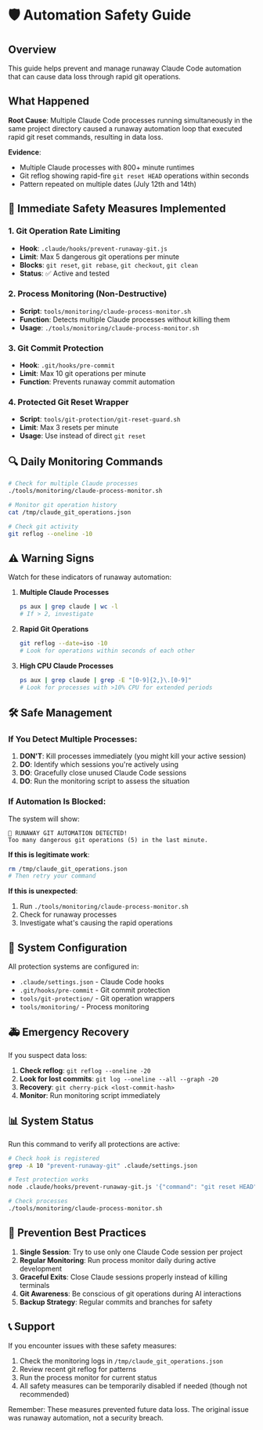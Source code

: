 # 🛡️ Automation Safety Guide

## Overview

This guide helps prevent and manage runaway Claude Code automation that can cause data loss through rapid git operations.

## What Happened

**Root Cause**: Multiple Claude Code processes running simultaneously in the same project directory caused a runaway automation loop that executed rapid git reset commands, resulting in data loss.

**Evidence**:
- Multiple Claude processes with 800+ minute runtimes
- Git reflog showing rapid-fire `git reset HEAD` operations within seconds
- Pattern repeated on multiple dates (July 12th and 14th)

## 🚨 Immediate Safety Measures Implemented

### 1. Git Operation Rate Limiting
- **Hook**: `.claude/hooks/prevent-runaway-git.js`
- **Limit**: Max 5 dangerous git operations per minute
- **Blocks**: `git reset`, `git rebase`, `git checkout`, `git clean`
- **Status**: ✅ Active and tested

### 2. Process Monitoring (Non-Destructive)
- **Script**: `tools/monitoring/claude-process-monitor.sh`  
- **Function**: Detects multiple Claude processes without killing them
- **Usage**: `./tools/monitoring/claude-process-monitor.sh`

### 3. Git Commit Protection
- **Hook**: `.git/hooks/pre-commit`
- **Limit**: Max 10 git operations per minute
- **Function**: Prevents runaway commit automation

### 4. Protected Git Reset Wrapper
- **Script**: `tools/git-protection/git-reset-guard.sh`
- **Limit**: Max 3 resets per minute
- **Usage**: Use instead of direct `git reset`

## 🔍 Daily Monitoring Commands

```bash
# Check for multiple Claude processes
./tools/monitoring/claude-process-monitor.sh

# Monitor git operation history
cat /tmp/claude_git_operations.json

# Check git activity
git reflog --oneline -10
```

## ⚠️ Warning Signs

Watch for these indicators of runaway automation:

1. **Multiple Claude Processes**
   ```bash
   ps aux | grep claude | wc -l
   # If > 2, investigate
   ```

2. **Rapid Git Operations**
   ```bash
   git reflog --date=iso -10
   # Look for operations within seconds of each other
   ```

3. **High CPU Claude Processes**
   ```bash
   ps aux | grep claude | grep -E "[0-9]{2,}\.[0-9]"
   # Look for processes with >10% CPU for extended periods
   ```

## 🛠️ Safe Management

### If You Detect Multiple Processes:

1. **DON'T**: Kill processes immediately (you might kill your active session)
2. **DO**: Identify which sessions you're actively using
3. **DO**: Gracefully close unused Claude Code sessions
4. **DO**: Run the monitoring script to assess the situation

### If Automation Is Blocked:

The system will show:
```
🚨 RUNAWAY GIT AUTOMATION DETECTED!
Too many dangerous git operations (5) in the last minute.
```

**If this is legitimate work**:
```bash
rm /tmp/claude_git_operations.json
# Then retry your command
```

**If this is unexpected**:
1. Run `./tools/monitoring/claude-process-monitor.sh`
2. Check for runaway processes
3. Investigate what's causing the rapid operations

## 🔧 System Configuration

All protection systems are configured in:
- `.claude/settings.json` - Claude Code hooks
- `.git/hooks/pre-commit` - Git commit protection  
- `tools/git-protection/` - Git operation wrappers
- `tools/monitoring/` - Process monitoring

## 🚑 Emergency Recovery

If you suspect data loss:

1. **Check reflog**: `git reflog --oneline -20`
2. **Look for lost commits**: `git log --oneline --all --graph -20`
3. **Recovery**: `git cherry-pick <lost-commit-hash>`
4. **Monitor**: Run monitoring script immediately

## 📊 System Status

Run this command to verify all protections are active:

```bash
# Check hook is registered
grep -A 10 "prevent-runaway-git" .claude/settings.json

# Test protection works
node .claude/hooks/prevent-runaway-git.js '{"command": "git reset HEAD"}'

# Check processes
./tools/monitoring/claude-process-monitor.sh
```

## 🎯 Prevention Best Practices

1. **Single Session**: Try to use only one Claude Code session per project
2. **Regular Monitoring**: Run process monitor daily during active development
3. **Graceful Exits**: Close Claude sessions properly instead of killing terminals
4. **Git Awareness**: Be conscious of git operations during AI interactions
5. **Backup Strategy**: Regular commits and branches for safety

## 📞 Support

If you encounter issues with these safety measures:

1. Check the monitoring logs in `/tmp/claude_git_operations.json`
2. Review recent git reflog for patterns
3. Run the process monitor for current status
4. All safety measures can be temporarily disabled if needed (though not recommended)

Remember: These measures prevented future data loss. The original issue was runaway automation, not a security breach.